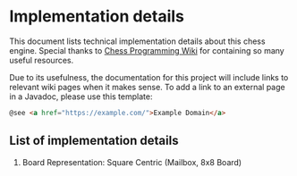 # Implementation details

This document lists technical implementation details about this chess engine.
Special thanks to
[Chess Programming Wiki](https://www.chessprogramming.org/Main_Page) for
containing so many useful resources.

Due to its usefulness, the documentation for this project will include links to
relevant wiki pages when it makes sense. To add a link to an external page in a
Javadoc, please use this template:

```html
@see <a href="https://example.com/">Example Domain</a>
```

## List of implementation details

1. Board Representation: Square Centric (Mailbox, 8x8 Board)
